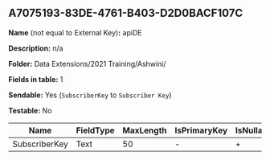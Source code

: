 ## A7075193-83DE-4761-B403-D2D0BACF107C

**Name** (not equal to External Key)**:** apiDE

**Description:** n/a

**Folder:** Data Extensions/2021 Training/Ashwini/

**Fields in table:** 1

**Sendable:** Yes (`SubscriberKey` to `Subscriber Key`)

**Testable:** No

| Name | FieldType | MaxLength | IsPrimaryKey | IsNullable | DefaultValue |
| --- | --- | --- | --- | --- | --- |
| SubscriberKey | Text | 50 | - | + |  |
